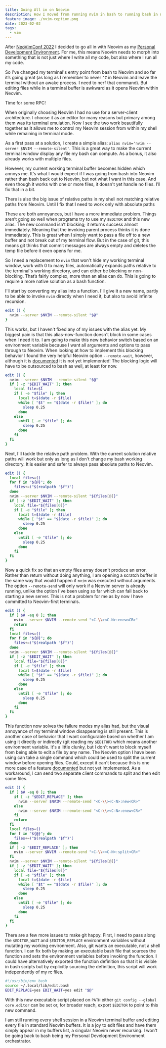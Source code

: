 ```yaml
---
title: Going All in on Neovim
description: How I moved from running nvim in bash to running bash in nvim
feature_image: ./nvim-ception.png
date: 2023-02-02
tags:
  - vim
---
```


After [NeoVimConf 2022](/posts/neovimconf-2022) I decided to go all in with Neovim as my [Personal Development Environment](https://www.youtube.com/watch?v=QMVIJhC9Veg). For me, this means Neovim needs to morph into something that is not just where I write all my code, but also where I run all my code.

So I've changed my terminal's entry point from bash to Neovim and so far it’s going great (as long as I remember to never `^Z` in Neovim and leave the terminal without an awake process. I need to nerf that command). But editing files while in a terminal buffer is awkward as it opens Neovim within Neovim.

Time for some RPC!

When originally choosing Neovim I had no use for a server-client architecture. I choose it as an editor for many reasons but primary among them was its terminal emulation. Now I see the two work beautifully together as it allows me to control my Neovim session from within my shell while remaining in terminal mode.

As a first pass at a solution, I create a simple alias: `alias nvim='nvim --server $NVIM --remote-silent'`. This is a great way to make the current terminal window display any file my bash can compute. As a bonus, it also already works with multiple files.

However, my current working terminal buffer becomes hidden which annoys me. It's what I would expect if I was going from bash into Neovim rather than bash back out to Neovim, but not what I want in this case. And even though it works with one or more files, it doesn't yet handle no files. I’ll fix that in a bit.

There is also the big issue of relative paths in my shell not matching relative paths from Neovim. Until I fix that I need to work only with absolute paths

These are both annoyances, but I have a more immediate problem. Things aren’t going so well when programs try to use my `$EDITOR` and this new alias. The new command isn’t blocking; it returns success almost immediately. Meaning that the invoking parent process thinks it is done immediately. This is great when I simply want to pass a file off to a new buffer and not break out of my terminal flow. But in the case of git, this means git thinks that commit messages are always empty and deletes the temp file before it even opens for me.

So I need a replacement to `nvim` that won't hide my working terminal window, work with 0 to many files, automatically expands paths relative to the terminal's working directory, and can either be blocking or non-blocking. That’s fairly complex, more than an alias can do. This is going to require a more native solution as a bash function.

I'll start by converting my alias into a function. I'll give it a new name, partly to be able to invoke `nvim` directly when I need it, but also to avoid infinite recursion.

```bash
edit () {
  nvim --server $NVIM --remote-silent "$@"
}
```

This works, but I haven't fixed any of my issues with the alias yet. My biggest pain is that this alias-now-function doesn't block in some cases when I need it to. I am going to make this new behavior switch based on an environment variable because I want all arguments and options to pass through to Neovim. When looking at how to implement this blocking behavior I found the very helpful Neovim option `--remote-wait`, however, although it is [documented](https://neovim.io/doc/user/remote.html) it is not yet implemented! The blocking logic will have to be outsourced to bash as well, at least for now.

```bash
edit () {
  nvim --server $NVIM --remote-silent "$@"
  if [ -z "$EDIT_WAIT" ]; then
    local file=$1
    if [ -e "$file" ]; then
      local t=$(date -r $file)
      while [ "$t" == "$(date -r $file)" ]; do
        sleep 0.25
      done
    else
      until [ -e "$file" ]; do
        sleep 0.25
      done
    fi
  fi
}
```

Next, I'll tackle the relative path problem. With the current solution relative paths will work but only as long as I don't change my bash working directory. It is easier and safer to always pass absolute paths to Neovim.

```bash
edit () {
  local files=()
  for f in "${@}"; do
    files+=("$(realpath "$f")")
  done
  nvim --server $NVIM --remote-silent "${files[@]}"
  if [ -z "$EDIT_WAIT" ]; then
    local file="${files[0]}"
    if [ -e "$file" ]; then
      local t=$(date -r $file)
      while [ "$t" == "$(date -r $file)" ]; do
        sleep 0.25
      done
    else
      until [ -e "$file" ]; do
        sleep 0.25
      done
    fi
  fi
}
```

Now a quick fix so that an empty files array doesn't produce an error. Rather than return without doing anything, I am opening a scratch buffer in the same way that would happen if `nvim` was executed without arguments. The option `--remote-send` will only work if a Neovim server is already running, unlike the option I've been using so far which can fall back to starting a new server. This is not a problem for me as by now I have committed to Neovim-first terminals.

```bash
edit () {
  if [ $# -eq 0 ]; then
    nvim --server $NVIM --remote-send "<C-\\><C-N>:enew<CR>"
    return
  fi
  local files=()
  for f in "${@}"; do
    files+=("$(realpath "$f")")
  done
  nvim --server $NVIM --remote-silent "${files[@]}"
  if [ -z "$EDIT_WAIT" ]; then
    local file="${files[0]}"
    if [ -e "$file" ]; then
      local t=$(date -r $file)
      while [ "$t" == "$(date -r $file)" ]; do
        sleep 0.25
      done
    else
      until [ -e "$file" ]; do
        sleep 0.25
      done
    fi
  fi
}
```

This function now solves the failure modes my alias had, but the visual annoyance of my terminal window disappearing is still present. This is another case of behavior that I want configurable based on whether I am using it directly or indirectly (git reading my `$EDITOR`) which means another environment variable. It's a little clunky, but I don't want to block myself from being able to edit a file by any name. The Neovim option I have been using can take a single command which could be used to split the current window before opening files. Could, except it can't because this is one more case of a feature [documented](https://neovim.io/doc/user/remote.html#clientserver) but not yet implemented. As a workaround, I can send two separate client commands to split and then edit some files.

```bash
edit () {
  if [ $# -eq 0 ]; then
    if [ -z "$EDIT_REPLACE" ]; then
      nvim --server $NVIM --remote-send "<C-\\><C-N>:new<CR>"
    else
      nvim --server $NVIM --remote-send "<C-\\><C-N>:enew<CR>"
    fi
    return
  fi
  local files=()
  for f in "${@}"; do
    files+=("$(realpath "$f")")
  done
  if [ -z "$EDIT_REPLACE" ]; then
    nvim --server $NVIM --remote-send "<C-\\><C-N>:split<CR>"
  fi
  nvim --server $NVIM --remote-silent "${files[@]}"
  if [ -z "$EDIT_WAIT" ]; then
    local file="${files[0]}"
    if [ -e "$file" ]; then
      local t=$(date -r $file)
      while [ "$t" == "$(date -r $file)" ]; do
        sleep 0.25
      done
    else
      until [ -e "$file" ]; do
        sleep 0.25
      done
    fi
  fi
}
```

There are a few more issues to make git happy. First, I need to pass along the `$EDITOR_WAIT` and `$EDITOR_REPLACE` environment variables without mutating my working environment. Also, git wants an executable, not a shell function. I can fix both by making an executable bash file that sources the function and sets the environment variables before invoking the function. I could have alternatively exported the function definition so that it is visible in bash scripts but by explicitly sourcing the definition, this script will work independently of my rc files.

```bash
#!/usr/bin/env bash
source ~/.local/lib/edit.bash
EDIT_REPLACE=yes EDIT_WAIT=yes edit "$@"
```

With this new executable script placed on `PATH` either `git config --global core.editor` can be set or, for broader reach, export `$EDITOR` to point to this new command.

I am still running every shell session in a Neovim terminal buffer and editing every file in standard Neovim buffers. It is a joy to edit files and have them simply appear in my buffers list, a singular Neovim never recursing. I won't be going back to bash being my Personal Development Environment orchestrator.
